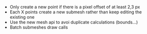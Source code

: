 - Only create a new point if there is a pixel offset of at least 2,3 px
- Each X points create a new submesh rather than keep editing the existing one
- Use the new mesh api to avoi duplicate calculations (bounds...)
- Batch submeshes draw calls
